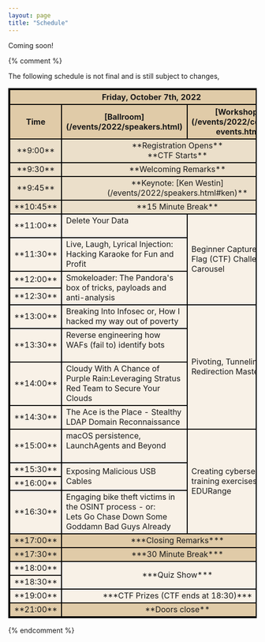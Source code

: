 ```yaml
---
layout: page
title: "Schedule"
---
```

Coming soon!

{% comment %}
<style>
table{
    border-collapse: collapse;
    border-spacing: 0;
    border:2px solid #000000;
    
}

th{
    border:2px solid #000000;
}

td{
    border:2px solid #000000;
    vertical-align: middle;
}

thead{
    background-color: #E0CBA8; 
}

tfoot{
    background-color: #E0CBA8; 
}
.General_items{
    background-color: #EBDFCA; 
}
tbody{
   background-color: #F8F1E7; 
}

</style>
The following schedule is not final and is still subject to changes, 

<table width="100%">
<colgroup>
<col width="10%" />
<col width="45%" />
<col width="45%" />
</colgroup>
<thead>
<tr class="header">
<th colspan=3>Friday, October 7th, 2022</th>
</tr>
<tr class="header">
    <th markdown="span" align="center" >Time</th>
    <th markdown="span" align="center" >[Ballroom](/events/2022/speakers.html)</th>
    <th markdown="span" align="center" >[Workshops](/events/2022/contests-events.html)</th>
</tr>
</thead>
<tbody>
    <tr class="General_items">
        <td markdown="span" align="center">**9:00**</td>
        <td markdown="span" align="center" colspan=2> **Registration Opens** <br>**CTF Starts**</td>
    </tr>
    <tr class="General_items">
        <td markdown="span" align="center">**9:30**</td>
        <td markdown="span" align="center" colspan=2> **Welcoming Remarks**</td>
    </tr>
    <tr class="General_items">
        <td markdown="span" align="center">**9:45**</td>
        <td markdown="span" align="center" colspan=2> **Keynote: [Ken Westin](/events/2022/speakers.html#ken)**</td>
    </tr>
    <tr class="General_items">
        <td markdown="span" align="center">**10:45**</td>
        <td markdown="span" align="center" colspan=2> **15 Minute Break**</td>
    </tr>
    <tr>
        <td markdown="span" align="center">**11:00**</td>
        <td markdown="span" align="left"> Delete Your Data <br><br></td>
        <td markdown="span" align="left" rowspan=4> Beginner Capture The Flag (CTF) Challenge Carousel </td>
    </tr>
    <tr>
        <td markdown="span" align="center">**11:30**</td>
        <td markdown="span" align="left"> Live, Laugh, Lyrical Injection: Hacking Karaoke for Fun and Profit</td>
    </tr>
    <tr>
        <td markdown="span" align="center" >**12:00**</td>
        <td markdown="span" align="left" rowspan=2> Smokeloader: The Pandora's box of tricks, payloads and anti-analysis</td>
    </tr>
    <tr>
        <td markdown="span" align="center">**12:30**</td>
    </tr>
    <tr>
        <td markdown="span" align="center">**13:00**</td>
        <td markdown="span" align="left"> Breaking Into Infosec or, How I hacked my way out of poverty</td>
        <td markdown="span" align="left" rowspan=4> Pivoting, Tunneling, and Redirection Master Class</td>
    </tr>
    <tr>
        <td markdown="span" align="center">**13:30**</td>
        <td markdown="span" align="left"> Reverse engineering how WAFs (fail to) identify bots<br><br></td>
    </tr>
    <tr>
        <td markdown="span" align="center">**14:00**</td>
        <td markdown="span" align="left"> Cloudy With A Chance of Purple Rain:Leveraging Stratus Red Team to Secure Your Clouds</td>
    </tr>
    <tr>
        <td markdown="span" align="center">**14:30**</td>
        <td markdown="span" align="left"> The Ace is the Place - Stealthy LDAP Domain Reconnaissance</td>
    </tr>
    <tr>
        <td markdown="span" align="center">**15:00**</td>
        <td markdown="span" align="left"> macOS persistence, LaunchAgents and Beyond<br><br></td>
        <td markdown="span" align="left" rowspan=4> Creating cybersecurity training exercises with EDURange</td>
    </tr>
    <tr>
        <td markdown="span" align="center">**15:30**</td>
        <td markdown="span" align="left" rowspan=2> Exposing Malicious USB Cables</td>
        </tr>
    <tr>
        <td markdown="span" align="center">**16:00**</td>
        </tr>
    <tr>
        <td markdown="span" align="center">**16:30**</td>
        <td markdown="span" align="left"> Engaging bike theft victims in the OSINT process - or:<br> Lets Go Chase Down Some Goddamn Bad Guys Already</td>
    </tr>
    <tr style="background-color: #E0CBA8;">
        <td markdown="span" align="center">**17:00**</td>
        <td markdown="span" align="center" colspan=2> ***Closing Remarks***</td>
    </tr>
    <tr style="background-color: #E0CBA8;">
        <td markdown="span" align="center">**17:30**</td>
        <td markdown="span" align="center" colspan=2> ***30 Minute Break***</td>
    </tr>
    <tr>
        <td markdown="span" align="center">**18:00**</td>
        <td markdown="span" align="center" rowspan=2 colspan=2>***Quiz Show***</td>
    </tr>
    <tr>
        <td markdown="span" align="center">**18:30**</td>
    </tr>
    <tr>
        <td markdown="span" align="center">**19:00**</td>
        <td markdown="span" align="center" colspan=2> ***CTF Prizes (CTF ends at 18:30)***</td>
    </tr>
    <!-- <tr>
        <td markdown="span" align="center">**19:30**</td>
        <td markdown="span" align="center" rowspan=3 colspan=3>***Socializing***</td>
    </tr>
    <tr>
        <td markdown="span" align="center">**20:00**</td>
    </tr>
    <tr>
        <td markdown="span" align="center">**20:30**</td>
    </tr> -->
    <tfoot>
    <tr>
        <td markdown="span" align="center">**21:00**</td>
        <td markdown="span" align="center" colspan=2> **Doors close**</td>
    </tr>
    </tfoot>


</tbody>
</table>

<!-- <tr>
    <td markdown="span" align="center">Second column **fields**</td>
    <td markdown="span" align="left">Some more descriptive text.</td>
    <td markdown="span" align="left"> text</td>
</tr> -->
{% endcomment %}
